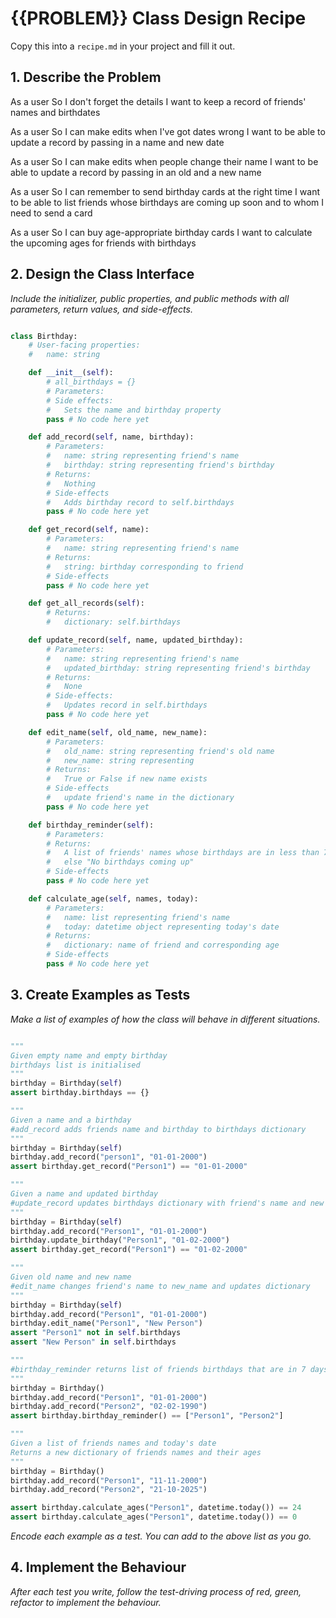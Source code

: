 # {{PROBLEM}} Class Design Recipe

Copy this into a `recipe.md` in your project and fill it out.

## 1. Describe the Problem

As a user
So I don't forget the details
I want to keep a record of friends' names and birthdates

As a user
So I can make edits when I've got dates wrong
I want to be able to update a record by passing in a name and new date

As a user
So I can make edits when people change their name
I want to be able to update a record by passing in an old and a new name

As a user
So I can remember to send birthday cards at the right time
I want to be able to list friends whose birthdays are coming up soon and to whom I need to send a card

As a user
So I can buy age-appropriate birthday cards
I want to calculate the upcoming ages for friends with birthdays

## 2. Design the Class Interface

_Include the initializer, public properties, and public methods with all parameters, return values, and side-effects._

```python

class Birthday:
    # User-facing properties:
    #   name: string

    def __init__(self):
        # all_birthdays = {}
        # Parameters:
        # Side effects:
        #   Sets the name and birthday property 
        pass # No code here yet

    def add_record(self, name, birthday):
        # Parameters:
        #   name: string representing friend's name
        #   birthday: string representing friend's birthday
        # Returns:
        #   Nothing
        # Side-effects
        #   Adds birthday record to self.birthdays
        pass # No code here yet

    def get_record(self, name):
        # Parameters:
        #   name: string representing friend's name
        # Returns:
        #   string: birthday corresponding to friend
        # Side-effects
        pass # No code here yet

    def get_all_records(self):
        # Returns:
        #   dictionary: self.birthdays

    def update_record(self, name, updated_birthday):
        # Parameters:
        #   name: string representing friend's name
        #   updated_birthday: string representing friend's birthday
        # Returns:
        #   None
        # Side-effects:
        #   Updates record in self.birthdays
        pass # No code here yet

    def edit_name(self, old_name, new_name):
        # Parameters:
        #   old_name: string representing friend's old name
        #   new_name: string representing 
        # Returns:
        #   True or False if new name exists 
        # Side-effects
        #   update friend's name in the dictionary
        pass # No code here yet

    def birthday_reminder(self):
        # Parameters:
        # Returns:
        #   A list of friends' names whose birthdays are in less than 7 days
        #   else "No birthdays coming up"
        # Side-effects
        pass # No code here yet

    def calculate_age(self, names, today):
        # Parameters:
        #   name: list representing friend's name
        #   today: datetime object representing today's date
        # Returns:
        #   dictionary: name of friend and corresponding age
        # Side-effects
        pass # No code here yet


```

## 3. Create Examples as Tests

_Make a list of examples of how the class will behave in different situations._

``` python

"""
Given empty name and empty birthday
birthdays list is initialised 
"""
birthday = Birthday(self)
assert birthday.birthdays == {}

"""
Given a name and a birthday
#add_record adds friends name and birthday to birthdays dictionary
"""
birthday = Birthday(self)
birthday.add_record("person1", "01-01-2000")
assert birthday.get_record("Person1") == "01-01-2000"

"""
Given a name and updated birthday
#update_record updates birthdays dictionary with friend's name and new birthday
"""
birthday = Birthday(self)
birthday.add_record("Person1", "01-01-2000")
birthday.update_birthday("Person1", "01-02-2000")
assert birthday.get_record("Person1") == "01-02-2000"

"""
Given old name and new name
#edit_name changes friend's name to new_name and updates dictionary
"""
birthday = Birthday(self)
birthday.add_record("Person1", "01-01-2000")
birthday.edit_name("Person1", "New Person")
assert "Person1" not in self.birthdays
assert "New Person" in self.birthdays

"""
#birthday_reminder returns list of friends birthdays that are in 7 days or less
"""
birthday = Birthday()
birthday.add_record("Person1", "01-01-2000")
birthday.add_record("Person2", "02-02-1990")
assert birthday.birthday_reminder() == ["Person1", "Person2"]

"""
Given a list of friends names and today's date
Returns a new dictionary of friends names and their ages
"""
birthday = Birthday()
birthday.add_record("Person1", "11-11-2000") 
birthday.add_record("Person2", "21-10-2025") 

assert birthday.calculate_ages("Person1", datetime.today()) == 24
assert birthday.calculate_ages("Person1", datetime.today()) == 0
```

_Encode each example as a test. You can add to the above list as you go._

## 4. Implement the Behaviour

_After each test you write, follow the test-driving process of red, green, refactor to implement the behaviour._
